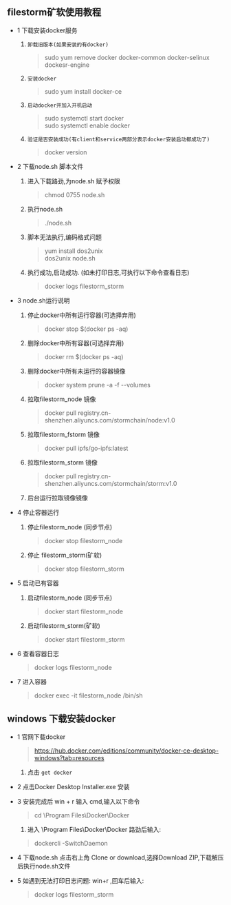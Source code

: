 ##   filestorm矿软使用教程
- 1  下载安装docker服务
     1. `卸载旧版本(如果安装的有docker)`
        > sudo yum remove docker  docker-common docker-selinux dockesr-engine  
     2. `安装docker`  
        > sudo yum install docker-ce  
     3. `启动docker并加入开机启动`
         > sudo systemctl start docker  
           sudo systemctl enable docker  
     4. `验证是否安装成功(有client和service两部分表示docker安装启动都成功了)`
        > docker version  
       
- 2  下载node.sh 脚本文件 
     1. 进入下载路劲,为node.sh 赋予权限  
        > chmod 0755 node.sh
     2. 执行node.sh  
        >./node.sh
     3. 脚本无法执行,编码格式问题
        > yum install dos2unix  
         dos2unix node.sh
     4. 执行成功,启动成功. (如未打印日志,可执行以下命令查看日志)  
        > docker logs filestorm_storm
- 3  node.sh运行说明
     1. 停止docker中所有运行容器(可选择弃用)   
        > docker stop $(docker ps -aq) 
     2. 删除docker中所有容器(可选择弃用)
        > docker rm $(docker ps -aq)  
     3. 删除docker中所有未运行的容器镜像                              
        > docker system prune -a -f --volumes
     4. 拉取filestorm_node 镜像
        > docker pull registry.cn-shenzhen.aliyuncs.com/stormchain/node:v1.0                                                           
     5. 拉取filestorm_fstorm 镜像
        >  docker pull ipfs/go-ipfs:latest
     6. 拉取filestorm_storm 镜像
        >  docker pull registry.cn-shenzhen.aliyuncs.com/stormchain/storm:v1.0  
     7. 后台运行拉取镜像镜像
- 4  停止容器运行  
     1. 停止filestorm_node  (同步节点)  
        > docker stop filestorm_node
     2. 停止 filestorm_storm(矿软)
        > docker stop filestorm_storm
- 5  启动已有容器  
     1. 启动filestorm_node  (同步节点)  
        > docker start filestorm_node                               
     2. 启动filestorm_storm(矿软)
        > docker start filestorm_storm
- 6  查看容器日志
    > docker logs filestorm_node
- 7  进入容器
    > docker exec -it filestorm_node /bin/sh
## windows 下载安装docker
- 1 官网下载docker
    > https://hub.docker.com/editions/community/docker-ce-desktop-windows?tab=resources  
    1. 点击 `get docker`
- 2 点击Docker Desktop Installer.exe 安装

- 3 安装完成后 win + r 输入 cmd,输入以下命令  
    > cd \Program Files\Docker\Docker
    1. 进入 \Program Files\Docker\Docker 路劲后输入:
     > dockercli -SwitchDaemon  
- 4 下载node.sh 点击右上角 Clone or download,选择Download ZIP,下载解压后执行node.sh文件

- 5 如遇到无法打印日志问题: win+r ,回车后输入:
    > docker logs filestorm_storm
